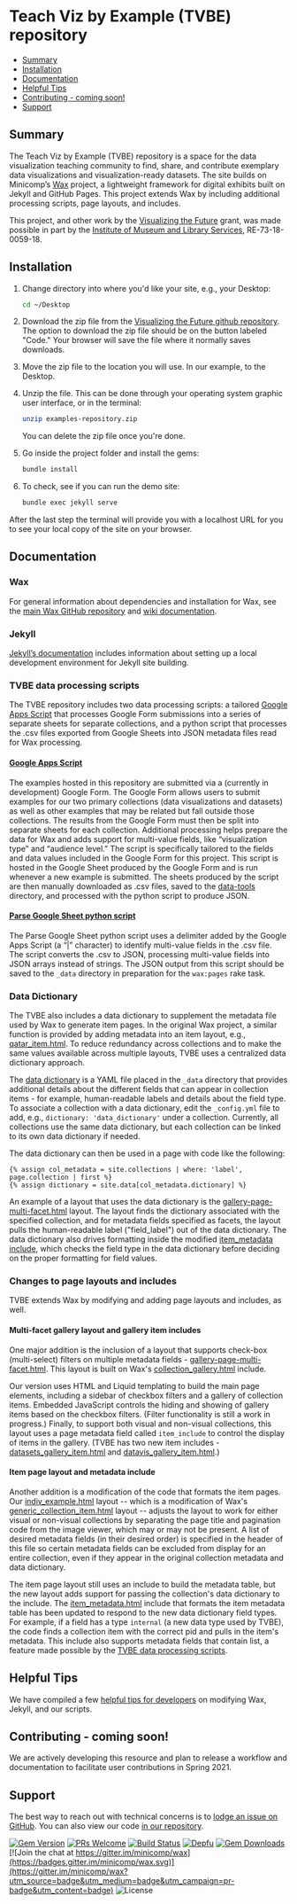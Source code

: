 #  Teach Viz by Example (TVBE) repository

- [Summary](#Summary)
- [Installation](#Installation)
- [Documentation](#Documentation)
- [Helpful Tips](#helpful-tips)
- [Contributing - coming soon!](#contributing---coming-soon)
- [Support](#Support)

## Summary

The Teach Viz by Example (TVBE) repository is a space for the data visualization teaching community to find, share, and contribute exemplary data visualizations and visualization-ready datasets. The site builds on Minicomp’s [Wax](https://github.com/minicomp/wax) project, a lightweight framework for digital exhibits built on Jekyll and GitHub Pages. This project extends Wax by including additional processing scripts, page layouts, and includes.

This project, and other work by the [Visualizing the Future](https://visualizingthefuture.github.io/) grant, was made possible in part by the [Institute of Museum and Library Services](https://www.imls.gov/), RE-73-18-0059-18.

## Installation

1. Change directory into where you'd like your site, e.g., your Desktop:
    ```sh
    cd ~/Desktop
    ```
2. Download the zip file from the [Visualizing the Future github repository](https://github.com/visualizingthefuture/examples-repository). The option to download the zip file should be on the button labeled "Code." Your browser will save the file where it normally saves downloads.

3. Move the zip file to the location you will use. In our example, to the Desktop.

4. Unzip the file. This can be done through your operating system graphic user interface, or in the terminal:
    ```sh
    unzip examples-repository.zip
    ```
    You can delete the zip file once you're done.


5. Go inside the project folder and install the gems:
    ```sh
    bundle install
    ```
6. To check, see if you can run the demo site:
    ```sh
    bundle exec jekyll serve
    ```
After the last step the terminal will provide you with a localhost URL for you to see your local copy of the site on your browser.

## Documentation

### Wax

For general information about dependencies and installation for Wax, see the [main Wax GitHub repository](https://github.com/minicomp/wax) and [wiki documentation](https://minicomp.github.io/wiki/wax/).

### Jekyll

[Jekyll’s documentation](https://jekyllrb.com/) includes information about setting up a local development environment for Jekyll site building.

### TVBE data processing scripts

The TVBE repository includes two data processing scripts: a tailored [Google Apps Script](https://github.com/visualizingthefuture/examples-repository/blob/master/data-tools/GoogleSheetEmbeddedScript.gs) that processes Google Form submissions into a series of separate sheets for separate collections, and a python script that processes the .csv files exported from Google Sheets into JSON metadata files read for Wax processing.

#### [Google Apps Script](https://github.com/visualizingthefuture/examples-repository/blob/master/data-tools/GoogleSheetEmbeddedScript.gs)

The examples hosted in this repository are submitted via a (currently in development) Google Form. The Google Form allows users to submit examples for our two primary collections (data visualizations and datasets) as well as other examples that may be related but fall outside those collections. The results from the Google Form must then be split into separate sheets for each collection. Additional processing helps prepare the data for Wax and adds support for multi-value fields, like “visualization type” and “audience level.” The script is specifically tailored to the fields and data values included in the Google Form for this project. This script is hosted in the Google Sheet produced by the Google Form and is run whenever a new example is submitted. The sheets produced by the script are then manually downloaded as .csv files, saved to the [data-tools](https://github.com/visualizingthefuture/examples-repository/tree/master/data-tools) directory, and processed with the python script to produce JSON.

#### [Parse Google Sheet python script](https://github.com/visualizingthefuture/examples-repository/blob/master/data-tools/parse_google_sheet.py)

The Parse Google Sheet python script uses a delimiter added by the Google Apps Script (a “|” character) to identify multi-value fields in the .csv file. The script converts the .csv to JSON, processing multi-value fields into JSON arrays instead of strings. The JSON output from this script should be saved to the `_data` directory in preparation for the `wax:pages` rake task.

### Data Dictionary

The TVBE also includes a data dictionary to supplement the metadata file used by Wax to generate item pages. In the original Wax project, a similar function is provided by adding metadata into an item layout, e.g., [qatar_item.html](https://github.com/minicomp/wax/blob/main/_layouts/qatar_item.html). To reduce redundancy across collections and to make the same values available across multiple layouts, TVBE uses a centralized data dictionary approach.

The [data dictionary](https://github.com/visualizingthefuture/examples-repository/blob/master/_data/data_dictionary.yaml) is a YAML file placed in the `_data` directory that provides additional details about the different fields that can appear in collection items - for example, human-readable labels and details about the field type. To associate a collection with a data dictionary, edit the `_config.yml` file to add, e.g., `dictionary: 'data_dictionary'` under a collection. Currently, all collections use the same data dictionary, but each collection can be linked to its own data dictionary if needed. 

The data dictionary can then be used in a page with code like the following:

```
{% assign col_metadata = site.collections | where: 'label', page.collection | first %}
{% assign dictionary = site.data[col_metadata.dictionary] %}
```

An example of a layout that uses the data dictionary is the [gallery-page-multi-facet.html](https://github.com/visualizingthefuture/examples-repository/blob/master/_layouts/gallery-page-multi-facet.html) layout. The layout finds the dictionary associated with the specified collection, and for metadata fields specified as facets, the layout pulls the human-readable label ("field_label") out of the data dictionary. The data dictionary also drives formatting inside the modified [item_metadata include](https://github.com/visualizingthefuture/examples-repository/blob/master/_includes/item_metadata.html), which checks the field type in the data dictionary before deciding on the proper formatting for field values.

### Changes to page layouts and includes

TVBE extends Wax by modifying and adding page layouts and includes, as well. 

#### Multi-facet gallery layout and gallery item includes

One major addition is the inclusion of a layout that supports check-box (multi-select) filters on multiple metadata fields - [gallery-page-multi-facet.html](https://github.com/visualizingthefuture/examples-repository/blob/master/_layouts/gallery-page-multi-facet.html). This layout is built on Wax's [collection_gallery.html](https://github.com/minicomp/wax/blob/main/_includes/collection_gallery.html) include. 

Our version uses HTML and Liquid templating to build the main page elements, including a sidebar of checkbox filters and a gallery of collection items. Embedded JavaScript controls the hiding and showing of gallery items based on the checkbox filters. (Filter functionality is still a work in progress.) Finally, to support both visual and non-visual collections, this layout uses a page metadata field called `item_include` to control the display of items in the gallery. (TVBE has two new item includes - [datasets_gallery_item.html](https://github.com/visualizingthefuture/examples-repository/blob/master/_includes/datasets_gallery_item.html) and [datavis_gallery_item.html](https://github.com/visualizingthefuture/examples-repository/blob/master/_includes/datavis_gallery_item.html).)

#### Item page layout and metadata include

Another addition is a modification of the code that formats the item pages. Our [indiv_example.html](https://github.com/visualizingthefuture/examples-repository/blob/master/_layouts/indiv_example.html) layout -- which is a modification of Wax's [generic_collection_item.html](https://github.com/minicomp/wax/blob/main/_layouts/generic_collection_item.html) layout -- adjusts the layout to work for either visual or non-visual collections by separating the page title and pagination code from the image viewer, which may or may not be present. A list of desired metadata fields (in their desired order) is specified in the header of this file so certain metadata fields can be excluded from display for an entire collection, even if they appear in the original collection metadata and data dictionary.

The item page layout still uses an include to build the metadata table, but the new layout adds support for passing the collection's data dictionary to the include. The [item_metadata.html](https://github.com/visualizingthefuture/examples-repository/blob/master/_includes/item_metadata.html) include that formats the item metadata table has been updated to respond to the new data dictionary field types. For example, if a field has a type `internal` (a new data type used by TVBE), the code finds a collection item with the correct pid and pulls in the item's metadata. This include also supports metadata fields that contain list, a feature made possible by the [TVBE data processing scripts](#tvbe-data-processing-scripts).

## Helpful Tips

We have compiled a few [helpful tips for developers](https://github.com/visualizingthefuture/examples-repository/blob/master/developer-tips.md) on modifying Wax, Jekyll, and our scripts.

## Contributing - coming soon!

We are actively developing this resource and plan to release a workflow and documentation to facilitate user contributions in Spring 2021. 

## Support

The best way to reach out with technical concerns is to [lodge an issue on GitHub](https://github.com/visualizingthefuture/examples-repository/issues?page=1&q=is%3Aissue+is%3Aopen/). You can also view our code [in our repository](https://github.com/visualizingthefuture/examples-repository).

[![Gem Version](https://badge.fury.io/rb/wax_theme.svg)](https://badge.fury.io/rb/wax_tasks)
[![PRs Welcome](https://img.shields.io/badge/PRs-welcome-brightgreen.svg?style=flat-square)](http://makeapullrequest.com)
[![Build Status](https://travis-ci.org/mnyrop/wax.svg?branch=master)](https://travis-ci.org/minicomp/wax)
[![Depfu](https://badges.depfu.com/badges/9d4da973f2cd2680c11ca34738c2dfb2/overview.svg)](https://depfu.com/github/minicomp/wax?project_id=10550)
[![Gem Downloads](https://img.shields.io/gem/dt/wax_theme.svg?color=046d0b)](https://badge.fury.io/rb/wax_theme)
[![Join the chat at https://gitter.im/minicomp/wax](https://badges.gitter.im/minicomp/wax.svg)](https://gitter.im/minicomp/wax?utm_source=badge&utm_medium=badge&utm_campaign=pr-badge&utm_content=badge)
![License](https://img.shields.io/github/license/minicomp/wax_tasks.svg?color=c6a1e0)
